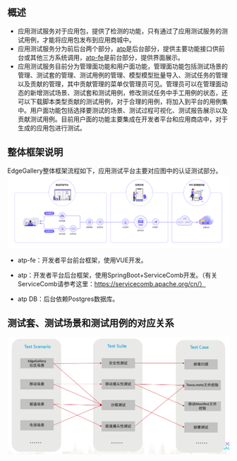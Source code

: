 ## 概述

- 应用测试服务对于应用包，提供了检测的功能，只有通过了应用测试服务的测试用例，才能将应用包发布到应用商城中。
- 应用测试服务分为前后台两个部分，[atp][1]是后台部分，提供主要功能接口供前台或其他三方系统调用，[atp-fe][2]是前台部分，提供界面展示。
- 应用测试服务目前分为管理面功能和用户面功能，管理面功能包括测试场景的管理、测试套的管理、测试用例的管理、模型模型批量导入、测试任务的管理以及贡献的管理，其中贡献管理的菜单仅管理员可见。管理员可以在管理面动态的新增测试场景、测试套和测试用例，修改测试任务中手工用例的状态，还可以下载脚本类型贡献的测试用例，对于合理的用例，将加入到平台的用例集中。用户面功能包括选择要测试的场景、测试过程可视化、测试报告展示以及贡献测试用例。目前用户面的功能主要集成在开发者平台和应用商店中，对于生成的应用包进行测试。


## 整体框架说明
EdgeGallery整体框架流程如下，应用测试平台主要对应图中的认证测试部分。
![](/uploads/images/2020/v1.0/all-the-arch.png)


- atp-fe：开发者平台前台框架，使用VUE开发。

- atp：开发者平台后台框架，使用SpringBoot+ServiceComb开发。（有关ServiceComb请参考这里：https://servicecomb.apache.org/cn/）

- atp DB：后台依赖Postgres数据库。


## 测试套、测试场景和测试用例的对应关系
![](/uploads/images/2021/atp/relation.png)


[1]: https://gitee.com/edgegallery/atp "atp"
[2]: https://gitee.com/edgegallery/atp-fe "atp-fe"